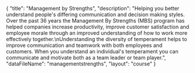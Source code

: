 {
	"title": "Management by Strengths",
	"description": "Helping you better understand people's differing communication and decision making styles. Over the past 36 years the Management By Strengths (MBS) program has helped companies increase productivity, improve customer satisfaction and employee morale through an improved understanding of how to work more effectively together.\nUnderstanding the diversity of temperament helps to improve communication and teamwork with both employees and customers. When you understand an individual's temperament you can communicate and motivate both as a team leader or team player.",
	"dataFileName": "managementstrengths",
	"layout": "course"
}